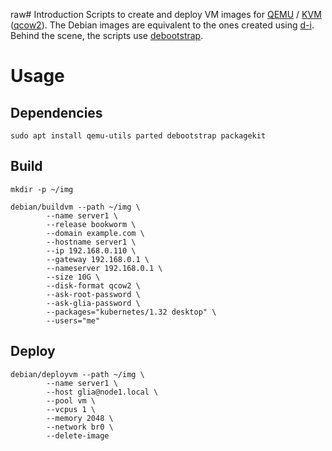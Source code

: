  raw# Introduction
Scripts to create and deploy VM images for [QEMU](https://www.qemu.org/) / [KVM](https://linux-kvm.org/page/Main_Page) ([qcow2](https://en.wikipedia.org/wiki/Qcow )).
The Debian images are equivalent to the ones created using [d-i](https://d-i.debian.org/doc/internals/). Behind the scene, the scripts use [debootstrap](https://wiki.debian.org/Debootstrap).

# Usage
## Dependencies

```
sudo apt install qemu-utils parted debootstrap packagekit
```

## Build

```
mkdir -p ~/img
```

```
debian/buildvm --path ~/img \
        --name server1 \
        --release bookworm \
        --domain example.com \
        --hostname server1 \
        --ip 192.168.0.110 \
        --gateway 192.168.0.1 \
        --nameserver 192.168.0.1 \
        --size 10G \
        --disk-format qcow2 \
        --ask-root-password \
        --ask-glia-password \
        --packages="kubernetes/1.32 desktop" \
        --users="me"
```

## Deploy
```
debian/deployvm --path ~/img \
        --name server1 \
        --host glia@node1.local \
        --pool vm \
        --vcpus 1 \
        --memory 2048 \
        --network br0 \
        --delete-image
```